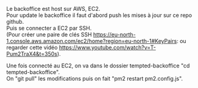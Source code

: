 Le backoffice est host sur AWS, EC2.  
Pour update le backoffice il faut d'abord push les mises à jour sur ce repo github.  
Puis se connecter a EC2 par SSH.  
(Pour créer une paire de clés SSH https://eu-north-1.console.aws.amazon.com/ec2/home?region=eu-north-1#KeyPairs: ou regarder cette vidéo https://www.youtube.com/watch?v=T-Pum2TraX4&t=350s).

Une fois connecté au EC2, on va dans le dossier tempted-backoffice "cd tempted-backoffice".  
On "git pull" les modifications puis on fait "pm2 restart pm2.config.js".
